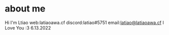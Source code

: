 # about me
Hi I'm Ltiao
web:latiaoawa.cf
discord:latiao#5751
email:latiao@latiaoawa.cf
I Love You :3
6.13.2022
